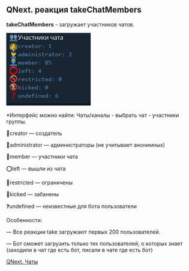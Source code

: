 ## QNext. реакция takeChatMembers

**takeChatMembers** - загружает участников чатов. 


![](./1.png)

*Интерфейс можно найти: Чаты/каналы - выбрать чат - участники группы.

👑creator — создатель

👮administrator — администраторы (не учитывает анонимных)

👤member — участники чата

⭕️left — вышли из чата

🚫restricted — ограничены

🚷kicked — забанены

❓undefined — неизвестные для бота пользователи

Особенности:

— Все реакции take загружают первых 200 пользователей.

— Бот сможет загрузить только тех пользователей, о которых знает (заходили в чат где есть бот, писали в чате где есть бот)



[QNext. Чаты](/docs-test/_export/admin/chat-about)


